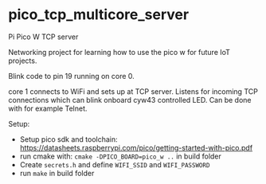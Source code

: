 # pico_tcp_multicore_server
Pi Pico W TCP server

Networking project for learning how to use the pico w for future IoT projects. 

Blink code to pin 19 running on core 0.

core 1 connects to WiFi and sets up at TCP server. Listens for incoming TCP connections which can blink onboard cyw43 controlled LED. Can be done with for example Telnet. 

Setup:
* Setup pico sdk and toolchain: https://datasheets.raspberrypi.com/pico/getting-started-with-pico.pdf
* run cmake with:  ```cmake -DPICO_BOARD=pico_w ..``` in build folder
* Create ```secrets.h``` and define ```WIFI_SSID``` and ```WIFI_PASSWORD```
* run ```make``` in build folder
